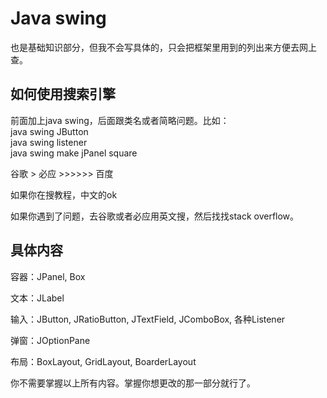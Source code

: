 # Java swing

也是基础知识部分，但我不会写具体的，只会把框架里用到的列出来方便去网上查。

## 如何使用搜索引擎

前面加上java swing，后面跟类名或者简略问题。比如：  
java swing JButton  
java swing listener  
java swing make jPanel square  

谷歌 > 必应 >>>>>> 百度

如果你在搜教程，中文的ok

如果你遇到了问题，去谷歌或者必应用英文搜，然后找找stack overflow。

## 具体内容

容器：JPanel, Box

文本：JLabel

输入：JButton, JRatioButton, JTextField, JComboBox, 各种Listener

弹窗：JOptionPane

布局：BoxLayout, GridLayout, BoarderLayout

你不需要掌握以上所有内容。掌握你想更改的那一部分就行了。